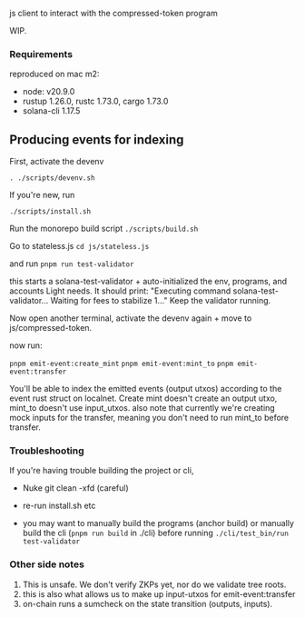 js client to interact with the compressed-token program

WIP.

### Requirements

reproduced on mac m2:

-   node: v20.9.0
-   rustup 1.26.0, rustc 1.73.0, cargo 1.73.0
-   solana-cli 1.17.5

## Producing events for indexing

First, activate the devenv

`. ./scripts/devenv.sh`

If you're new, run

`./scripts/install.sh`

Run the monorepo build script
`./scripts/build.sh`

Go to stateless.js
`cd js/stateless.js`

and run
`pnpm run test-validator`

this starts a solana-test-validator + auto-initialized the env, programs, and accounts Light needs.
It should print: "Executing command solana-test-validator...
Waiting for fees to stabilize 1..."
Keep the validator running.

Now open another terminal, activate the devenv again + move to js/compressed-token.

now run:

`pnpm emit-event:create_mint`
`pnpm emit-event:mint_to`
`pnpm emit-event:transfer`

You'll be able to index the emitted events (output utxos) according to the event rust struct on localnet. Create mint doesn't create an output utxo, mint_to doesn't use input_utxos. also note that currently we're creating mock inputs for the transfer, meaning you don't need to run mint_to before transfer.

### Troubleshooting

If you're having trouble building the project or cli,

-   Nuke git clean -xfd (careful)

-   re-run install.sh etc

-   you may want to manually build the programs (anchor build)
    or manually build the cli (`pnpm run build` in ./cli) before running
    `./cli/test_bin/run test-validator`

### Other side notes

1. This is unsafe. We don't verify ZKPs yet, nor do we validate tree roots.
2. this is also what allows us to make up input-utxos for emit-event:transfer
3. on-chain runs a sumcheck on the state transition (outputs, inputs).
